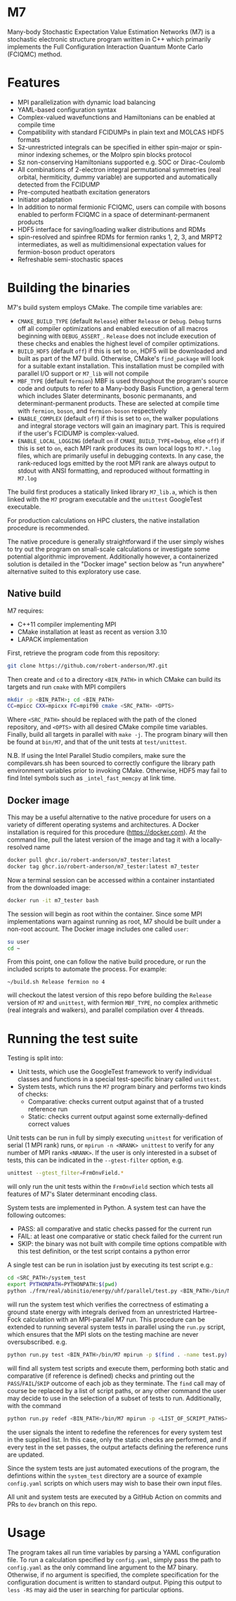 # M7
Many-body Stochastic Expectation Value Estimation Networks (M7) is a stochastic electronic structure program written in C++ which primarily implements the Full Configuration Interaction Quantum Monte Carlo (FCIQMC) method.

# Features 
* MPI parallelization with dynamic load balancing
* YAML-based configuration syntax
* Complex-valued wavefunctions and Hamiltonians can be enabled at compile time
* Compatibility with standard FCIDUMPs in plain text and MOLCAS HDF5 formats
* Sz-unrestricted integrals can be specified in either spin-major or spin-minor indexing schemes, or the Molpro spin blocks protocol
* Sz non-conserving Hamiltonians supported e.g. SOC or Dirac-Coulomb
* All combinations of 2-electron integral permutational symmetries (real orbital, hermiticity, dummy variable) are supported and automatically detected from the FCIDUMP
* Pre-computed heatbath excitation generators
* Initiator adaptation
* In addition to normal fermionic FCIQMC, users can compile with bosons enabled to perform FCIQMC in a space of determinant-permanent products 
* HDF5 interface for saving/loading walker distributions and RDMs
* spin-resolved and spinfree RDMs for fermion ranks 1, 2, 3, and MRPT2 intermediates, as well as multidimensional expectation values for fermion-boson product operators
* Refreshable semi-stochastic spaces

# Building the binaries
M7's build system employs CMake. The compile time variables are:
* `CMAKE_BUILD_TYPE` (default `Release`) either `Release` or `Debug`. `Debug` turns off all compiler optimizations and enabled execution of all macros beginning with `DEBUG_ASSERT_`. `Release` does not include execution of these checks and enables the highest level of compiler optimizations. 
* `BUILD_HDF5` (default `off`) if this is set to `on`, HDF5 will be downloaded and built as part of the M7 build. Otherwise, CMake's `find_package` will look for a suitable extant installation. This installation must be compiled with parallel I/O support or `M7_lib` will not compile
* `MBF_TYPE` (default `fermion`) MBF is used throughout the program's source code and outputs to refer to a Many-body Basis Function, a general term which includes Slater determinants, bosonic permanants, and determinant-permanent products. These are selected at compile time with `fermion`, `boson`, and `fermion-boson` respectively
* `ENABLE_COMPLEX` (default `off`) if this is set to `on`, the walker populations and integral storage vectors will gain an imaginary part. This is required if the user's FCIDUMP is complex-valued.
* `ENABLE_LOCAL_LOGGING` (default `on` if `CMAKE_BUILD_TYPE`=`Debug`, else `off`) if this is set to `on`, each MPI rank produces its own local logs to `M7.*.log` files, which are primarily useful in debugging contexts. In any case, the rank-reduced logs emitted by the root MPI rank are always output to stdout with ANSI formatting, and reproduced without formatting in `M7.log`

The build first produces a statically linked library `M7_lib.a`, which is then linked with the `M7` program executable and the `unittest` GoogleTest executable.

For production calculations on HPC clusters, the native installation procedure is recommended.

The native procedure is generally straightforward if the user simply wishes to try out the program on small-scale 
calculations or investigate some potential algorithmic improvement. Additionally however, a containerized solution is
detailed in the "Docker image" section below as "run anywhere" alternative suited to this exploratory use case.

## Native build
M7 requires:
* C++11 compiler implementing MPI
* CMake installation at least as recent as version 3.10
* LAPACK implementation

First, retrieve the program code from this repository:
```bash
git clone https://github.com/robert-anderson/M7.git
```
Then create and `cd` to a directory `<BIN_PATH>` in which CMake can build its targets and run `cmake` with MPI compilers
```bash
mkdir -p <BIN_PATH>; cd <BIN_PATH>
CC=mpicc CXX=mpicxx FC=mpif90 cmake <SRC_PATH> <OPTS>
```
Where `<SRC_PATH>` should be replaced with the path of the cloned repository, and `<OPTS>` with all desired CMake compile time variables. 
Finally, build all targets in parallel with `make -j`. The program binary will then be found at `bin/M7`, and that of the unit tests at `test/unittest`.

N.B. If using the Intel Parallel Studio compilers, make sure the compilevars.sh has been sourced to correctly configure the library path environment variables prior to invoking CMake.
Otherwise, HDF5 may fail to find Intel symbols such as `_intel_fast_memcpy` at link time.

## Docker image
This may be a useful alternative to the native procedure for users on a variety of different operating systems and architectures.
A Docker installation is required for this procedure (https://docker.com).
At the command line, pull the latest version of the image and tag it with a locally-resolved name
```bash
docker pull ghcr.io/robert-anderson/m7_tester:latest
docker tag ghcr.io/robert-anderson/m7_tester:latest m7_tester
```
Now a terminal session can be accessed within a container instantiated from the downloaded image:
```bash
docker run -it m7_tester bash
```
The session will begin as root within the container. Since some MPI implementations warn against running as root, M7 
should be built under a non-root account. The Docker image includes one called `user`:
```bash
su user
cd ~
```
From this point, one can follow the native build procedure, or run the included scripts to automate the process. For example:
```
~/build.sh Release fermion no 4
```
will checkout the latest version of this repo before building the `Release` version of `M7` and `unittest`, with fermion `MBF_TYPE`, no complex arithmetic (real integrals and walkers), and parallel compilation over 4 threads.  

# Running the test suite
Testing is split into:
* Unit tests, which use the GoogleTest framework to verify individual classes and functions in a special test-specific binary called `unittest`.
* System tests, which runs the `M7` program binary and performs two kinds of checks:
  * Comparative: checks current output against that of a trusted reference run 
  * Static: checks current output against some externally-defined correct values

Unit tests can be run in full by simply executing `unittest` for verification of serial (1 MPI rank) runs, or 
`mpirun -n <NRANK> unittest` to verify for any number of MPI ranks `<NRANK>`. If the user is only interested in a subset
of tests, this can be indicated in the `--gtest-filter` option, e.g.
```bash
unittest --gtest_filter=FrmOnvField.*
```
will only run the unit tests within the `FrmOnvField` section which tests all features of M7's Slater determinant encoding class.

System tests are implemented in Python.
A system test can have the following outcomes:
* PASS: all comparative and static checks passed for the current run
* FAIL: at least one comparative or static check failed for the current run
* SKIP: the binary was not built with compile time options compatible with this test definition, or the test script contains a python error

A single test can be run in isolation just by executing its test script e.g.:
```bash
cd <SRC_PATH>/system_test
export PYTHONPATH=PYTHONPATH:$(pwd)
python ./frm/real/abinitio/energy/uhf/parallel/test.py <BIN_PATH>/bin/M7
```
will run the system test which verifies the correctness of estimating a ground state energy with integrals derived from 
an unrestricted Hartree-Fock calculation with an MPI-parallel M7 run.
This procedure can be extended to running several system tests in parallel using the `run.py` script, which ensures that
the MPI slots on the testing machine are never oversubscribed. e.g.
```bash
python run.py test <BIN_PATH>/bin/M7 mpirun -p $(find . -name test.py)
```
will find all system test scripts and execute them, performing both static and comparative (if reference is defined) checks
and printing out the `PASS`/`FAIL`/`SKIP` outcome of each job as they terminate. 
The `find` call may of course be replaced by a list of script paths, or any other command the user may decide to use in the
selection of a subset of tests to run. Additionally, with the command
```bash
python run.py redef <BIN_PATH>/bin/M7 mpirun -p <LIST_OF_SCRIPT_PATHS>
```
the user signals the intent to redefine the references for every system test in the supplied list. In this case, only 
the static checks are performed, and if every test in the set passes, the output artefacts defining the reference runs are
updated.

Since the system tests are just automated executions of the program, the defintions within the `system_test`
directory are a source of example `config.yaml` scripts on which users may wish to base their own input files.

All unit and system tests are executed by a GitHub Action on commits and PRs to `dev` branch on this repo.


# Usage
The program takes all run time variables by parsing a YAML configuration file. To run a calculation specified by `config.yaml`, simply pass the path to `config.yaml` as the only command line argument to the M7 binary. 
Otherwise, if no argument is specified, the complete specification for the configuration document is written to standard output.
Piping this output to `less -RS` may aid the user in searching for particular options.